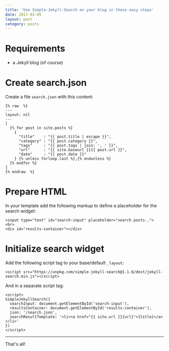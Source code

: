 ```yaml
---
title: 'Use Simple-Jekyll-Search on your blog in these easy steps'
date: 2017-02-05
layout: post
category: posts
---
```


# Requirements

- a Jekyll blog (of course)

# Create search.json

Create a file `search.json` with this content:

```
{% raw  %}
---
layout: nil
---
[
  {% for post in site.posts %}
    {
      "title"    : "{{ post.title | escape }}",
      "category" : "{{ post.category }}",
      "tags"     : "{{ post.tags | join: ', ' }}",
      "url"      : "{{ site.baseurl }}{{ post.url }}",
      "date"     : "{{ post.date }}"
    } {% unless forloop.last %},{% endunless %}
  {% endfor %}
]
{% endraw  %}
```

# Prepare HTML

In your template add the following markup to define a placeholder for the search widget:

```
<input type="text" id="search-input" placeholder="search posts..">
<br>
<div id="results-container"></div>
```

# Initialize search widget

Add the following script tag to your base/default `_layout`:

```
<script src="https://unpkg.com/simple-jekyll-search@1.1.6/dest/jekyll-search.min.js"></script>
```

And in a separate script tag:

```
<script>
SimpleJekyllSearch({
  searchInput: document.getElementById('search-input'),
  resultsContainer: document.getElementById('results-container'),
  json: '/search.json',
  searchResultTemplate: '<li><a href="{{ site.url }}{url}">{title}</a></li>'
})
</script>
```

---

That's all!

